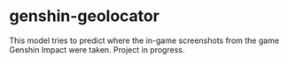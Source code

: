 # genshin-geolocator
This model tries to predict where the in-game screenshots from the game Genshin Impact were taken. Project in progress.
